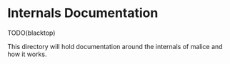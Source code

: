 # Internals Documentation

TODO(blacktop)

This directory will hold documentation around the internals of malice and how it works.
